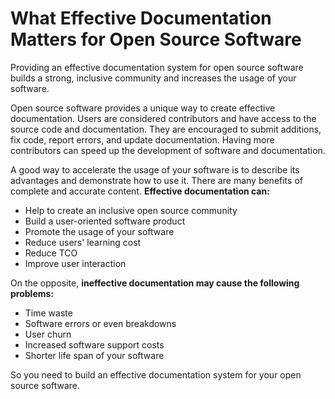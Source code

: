 # What Effective Documentation Matters for Open Source Software  

Providing an effective documentation system for open source software builds a strong, inclusive community and increases the usage of your software.  

Open source software provides a unique way to create effective documentation. Users are considered contributors and have access to the source code and documentation.  They are encouraged to submit additions, fix code, report errors, and update documentation.  Having more contributors can speed up the development of software and documentation.  

A good way to accelerate the usage of your software is to describe its advantages and demonstrate how to use it. There are many benefits of complete and accurate content. **Effective documentation can:**  

- Help to create an inclusive open source community  
- Build a user-oriented software product  
- Promote the usage of your software  
- Reduce users' learning cost  
- Reduce TCO  
- Improve user interaction  

On the opposite, **ineffective documentation may cause the following problems:**  

- Time waste  
- Software errors or even breakdowns  
- User churn  
- Increased software support costs  
- Shorter life span of your software

So you need to build an effective documentation system for your open source software.

